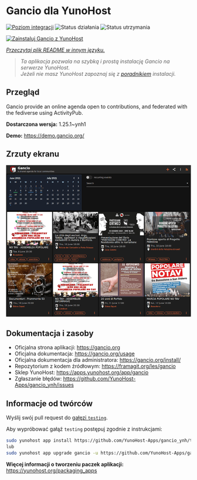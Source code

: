 <!--
To README zostało automatycznie wygenerowane przez <https://github.com/YunoHost/apps/tree/master/tools/readme_generator>
Nie powinno być ono edytowane ręcznie.
-->

# Gancio dla YunoHost

[![Poziom integracji](https://apps.yunohost.org/badge/integration/gancio)](https://ci-apps.yunohost.org/ci/apps/gancio/)
![Status działania](https://apps.yunohost.org/badge/state/gancio)
![Status utrzymania](https://apps.yunohost.org/badge/maintained/gancio)

[![Zainstaluj Gancio z YunoHost](https://install-app.yunohost.org/install-with-yunohost.svg)](https://install-app.yunohost.org/?app=gancio)

*[Przeczytaj plik README w innym języku.](./ALL_README.md)*

> *Ta aplikacja pozwala na szybką i prostą instalację Gancio na serwerze YunoHost.*  
> *Jeżeli nie masz YunoHost zapoznaj się z [poradnikiem](https://yunohost.org/install) instalacji.*

## Przegląd

Gancio provide an online agenda open to contributions, and federated with the fediverse using ActivityPub.


**Dostarczona wersja:** 1.25.1~ynh1

**Demo:** <https://demo.gancio.org/>

## Zrzuty ekranu

![Zrzut ekranu z Gancio](./doc/screenshots/screenshot.png)

## Dokumentacja i zasoby

- Oficjalna strona aplikacji: <https://gancio.org>
- Oficjalna dokumentacja: <https://gancio.org/usage>
- Oficjalna dokumentacja dla administratora: <https://gancio.org/install/>
- Repozytorium z kodem źródłowym: <https://framagit.org/les/gancio>
- Sklep YunoHost: <https://apps.yunohost.org/app/gancio>
- Zgłaszanie błędów: <https://github.com/YunoHost-Apps/gancio_ynh/issues>

## Informacje od twórców

Wyślij swój pull request do [gałęzi `testing`](https://github.com/YunoHost-Apps/gancio_ynh/tree/testing).

Aby wypróbować gałąź `testing` postępuj zgodnie z instrukcjami:

```bash
sudo yunohost app install https://github.com/YunoHost-Apps/gancio_ynh/tree/testing --debug
lub
sudo yunohost app upgrade gancio -u https://github.com/YunoHost-Apps/gancio_ynh/tree/testing --debug
```

**Więcej informacji o tworzeniu paczek aplikacji:** <https://yunohost.org/packaging_apps>
